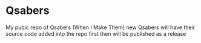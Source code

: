 # Qsabers
My pubic repo of Qsabers (When I Make Them)
new Qsabers will have their source code added into the repo first then will be published as a release
